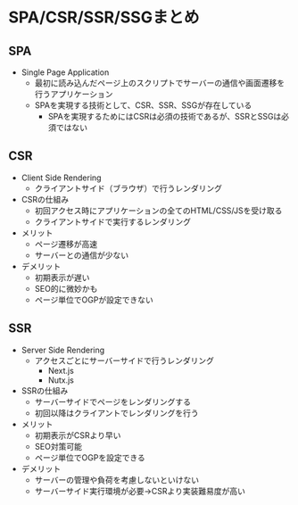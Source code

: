 # SPA/CSR/SSR/SSGまとめ

## SPA
- Single Page Application
  - 最初に読み込んだページ上のスクリプトでサーバーの通信や画面遷移を行うアプリケーション
  - SPAを実現する技術として、CSR、SSR、SSGが存在している
    - SPAを実現するためにはCSRは必須の技術であるが、SSRとSSGは必須ではない

## CSR
- Client Side Rendering
  - クライアントサイド（ブラウザ）で行うレンダリング
- CSRの仕組み
  - 初回アクセス時にアプリケーションの全てのHTML/CSS/JSを受け取る
  - クライアントサイドで実行するレンダリング
- メリット
  - ページ遷移が高速
  - サーバーとの通信が少ない
- デメリット
  - 初期表示が遅い
  - SEO的に微妙かも
  - ページ単位でOGPが設定できない

## SSR
- Server Side Rendering
  - アクセスごとにサーバーサイドで行うレンダリング
    - Next.js
    - Nutx.js
- SSRの仕組み
  - サーバーサイドでページをレンダリングする
  - 初回以降はクライアントでレンダリングを行う
- メリット
  - 初期表示がCSRより早い
  - SEO対策可能
  - ページ単位でOGPを設定できる
- デメリット
  - サーバーの管理や負荷を考慮しないといけない
  - サーバーサイド実行環境が必要→CSRより実装難易度が高い